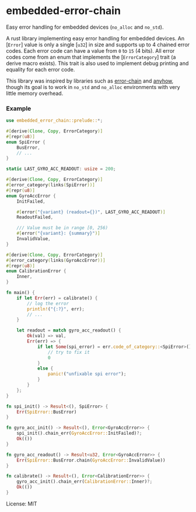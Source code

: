 # embedded-error-chain

Easy error handling for embedded devices (`no_alloc` and `no_std`).

A rust library implementing easy error handling for embedded devices. An [`Error`] value is
only a single [`u32`] in size and supports up to 4 chained error codes. Each error code can
have a value from `0` to `15` (4 bits). All error codes come from an enum that implements
the [`ErrorCategory`] trait (a derive macro exists). This trait is also used to implement
debug printing and equality for each error code.

This library was inspired by libraries such as [error-chain](https://crates.io/crates/error-chain)
and [anyhow](https://crates.io/crates/anyhow), though its goal is to work in `no_std` and `no_alloc`
environments with very little memory overhead.

### Example
```rust
use embedded_error_chain::prelude::*;

#[derive(Clone, Copy, ErrorCategory)]
#[repr(u8)]
enum SpiError {
    BusError,
    // ...
}

static LAST_GYRO_ACC_READOUT: usize = 200;

#[derive(Clone, Copy, ErrorCategory)]
#[error_category(links(SpiError))]
#[repr(u8)]
enum GyroAccError {
    InitFailed,

    #[error("{variant} (readout={})", LAST_GYRO_ACC_READOUT)]
    ReadoutFailed,

    /// Value must be in range [0, 256)
    #[error("{variant}: {summary}")]
    InvalidValue,
}

#[derive(Clone, Copy, ErrorCategory)]
#[error_category(links(GyroAccError))]
#[repr(u8)]
enum CalibrationError {
    Inner,
}

fn main() {
    if let Err(err) = calibrate() {
        // log the error
        println!("{:?}", err);
        // ...
    }

    let readout = match gyro_acc_readout() {
        Ok(val) => val,
        Err(err) => {
            if let Some(spi_error) = err.code_of_category::<SpiError>() {
                // try to fix it
                0
            }
            else {
                panic!("unfixable spi error");
            }
        }
    };
}

fn spi_init() -> Result<(), SpiError> {
    Err(SpiError::BusError)
}

fn gyro_acc_init() -> Result<(), Error<GyroAccError>> {
    spi_init().chain_err(GyroAccError::InitFailed)?;
    Ok(())
}

fn gyro_acc_readout() -> Result<u32, Error<GyroAccError>> {
    Err(SpiError::BusError.chain(GyroAccError::InvalidValue))
}

fn calibrate() -> Result<(), Error<CalibrationError>> {
    gyro_acc_init().chain_err(CalibrationError::Inner)?;
    Ok(())
}
```

License: MIT
